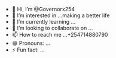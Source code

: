 - 👋 Hi, I’m @Governorx254
- 👀 I’m interested in ...making a better life
- 🌱 I’m currently learning ...
- 💞️ I’m looking to collaborate on ...
- 📫 How to reach me ...+254714880790
- 😄 Pronouns: ...
- ⚡ Fun fact: ...

<!---
Governorx254/Governorx254 is a ✨ special ✨ repository because its `README.md` (this file) appears on your GitHub profile.
You can click the Preview link to take a look at your changes.
--->
